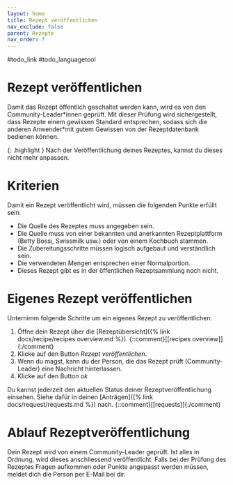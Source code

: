 ```yaml
---
layout: home
title: Rezept veröffentlichen
nav_exclude: false
parent: Rezepte
nav_order: 7
---
```

#todo_link #todo_languagetool
# Rezept veröffentlichen

Damit das Rezept öffentlich geschaltet werden kann, wird es von den Community-Leader\*innen geprüft. Mit dieser Prüfung wird sichergestellt, dass Rezepte einem gewissen Standard entsprechen, sodass sich die anderen Anwender\*mit gutem Gewissen von der Rezeptdatenbank bedienen können.


{: .highlight }
Nach der Veröffentlichung deines Rezeptes, kannst du dieses nicht mehr anpassen. 


# Kriterien

Damit ein Rezept veröffentlicht wird, müssen die folgenden Punkte erfüllt sein:

- Die Quelle des Rezeptes muss angegeben sein.
- Die Quelle muss von einer bekannten und anerkannten Rezeptplattform (Betty Bossi, Swissmilk usw.) oder von einem Kochbuch stammen.
- Die Zubereitungsschritte müssen logisch aufgebaut und verständlich sein.
- Die verwendeten Mengen entsprechen einer Normalportion.
- Dieses Rezept gibt es in der öffentlichen Rezeptsammlung noch nicht.

# Eigenes Rezept veröffentlichen

Unternimm folgende Schritte um ein eigenes Rezept zu veröffentlichen.

1. Öffne dein Rezept über die [Rezeptübersicht]({% link docs/recipe/recipes overview.md %}). {::comment}[[recipes overview]]{:/comment}
2. Klicke auf den Button *Rezept veröffentlichen*. 
3. Wenn du magst, kann du der Person, die das Rezept prüft (Community-Leader) eine Nachricht hinterlassen.
4. Klicke auf den Button *ok*

Du kannst jederzeit den aktuellen Status deiner Rezeptveröffentlichung einsehen. Siehe dafür in deinen [Anträgen]({% link docs/request/requests.md %}) nach. {::comment}[[requests]]{:/comment}

# Ablauf Rezeptveröffentlichung

Dein Rezept wird von einem Community-Leader geprüft. Ist alles in Ordnung, wird dieses anschliessend veröffentlicht. Falls bei der Prüfung des Rezeptes Fragen aufkommen oder Punkte angepasst werden müssen, meldet dich die Person per E-Mail bei dir.


